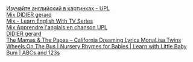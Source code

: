 []()  
[]()  
[]()  
[]()  
[Изучайте английский в картинках - UPL](http://www.allysatis.org/upl/uplru.php)  
[Mix DIDIER gerard](https://www.youtube.com/watch?v=TxwUDM_3T2s&list=PLVO-NFD2wv2vbxyOOxUfOfhobbdQtKLhe&index=15)   
[Mix - Learn English With TV Series](https://www.youtube.com/watch?v=B6QuJKWgW20&list=RDCMUCKgpamMlm872zkGDcBJHYDg&index=13)  
[Mix Apprendre l'anglais en chanson UPL](https://www.youtube.com/playlist?list=PLVO-NFD2wv2vB186TYDVxYcPKkthdUL7r)  
[DIDIER gerard](https://www.youtube.com/c/DIDIERgerard83700/playlists)  
[The Mamas & The Papas – California Dreaming Lyrics MonaLisa Twins](https://www.youtube.com/watch?v=4jEgKDiGzjQ&list=PLlWdA2I6lDMU0YxzXL4GWQlMpxf03XI-C&index=5)  
[Wheels On The Bus | Nursery Rhymes for Babies | Learn with Little Baby Bum | ABCs and 123s](https://www.youtube.com/watch?v=HP-MbfHFUqs&list=PLlWdA2I6lDMXYl-GX1FD7n0EHQvHEdhaE&index=17)  
[]()  
[]()  
[]()  
[]()  
[]()  
[]()  
[]()  
[]()  
[]()  


